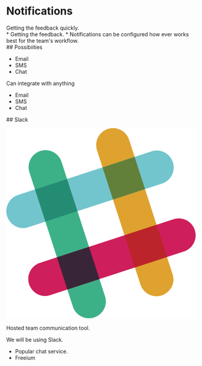 # Notifications

<section>
Getting the feedback quickly.

<aside class="notes">
* Getting the feedback.
* Notifications can be configured how ever works best for the team's workflow.

</aside>
</section>
<!-- -->

<section>
## Possibiities

* Email
* SMS
* Chat

<aside class="notes">
Can integrate with anything

* Email
* SMS
* Chat

</aside>
</section>
<!-- -->

<section>
## Slack

![slack logo](img/slack.svg) <!-- .element: style="height:4.75em; padding:.25em;" -->

Hosted team communication tool.

<aside class="notes">
We will be using Slack.

* Popular chat service.
* Freeium

</aside>
</section>
<!-- -->
